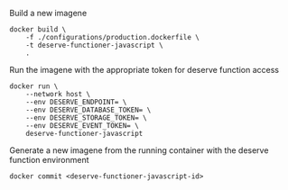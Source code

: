 Build a new imagene

```
docker build \
    -f ./configurations/production.dockerfile \
    -t deserve-functioner-javascript \
    .
```


Run the imagene with the appropriate token for deserve function access

```
docker run \
    --network host \
    --env DESERVE_ENDPOINT= \
    --env DESERVE_DATABASE_TOKEN= \
    --env DESERVE_STORAGE_TOKEN= \
    --env DESERVE_EVENT_TOKEN= \
    deserve-functioner-javascript
```


Generate a new imagene from the running container with the deserve function environment

```
docker commit <deserve-functioner-javascript-id>
```
